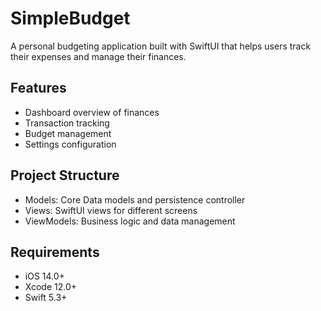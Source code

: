 # SimpleBudget

A personal budgeting application built with SwiftUI that helps users track their expenses and manage their finances.

## Features

- Dashboard overview of finances
- Transaction tracking
- Budget management
- Settings configuration

## Project Structure

- Models: Core Data models and persistence controller
- Views: SwiftUI views for different screens
- ViewModels: Business logic and data management

## Requirements

- iOS 14.0+
- Xcode 12.0+
- Swift 5.3+
